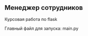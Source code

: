 Менеджер сотрудников
--------------------
Курсовая работа по flask

Главный файл для запуска: main.py
